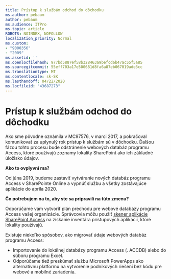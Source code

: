 ```yaml
---
title: Prístup k službám odchod do dôchodku
ms.author: pebaum
author: pebaum
ms.audience: ITPro
ms.topic: article
ROBOTS: NOINDEX, NOFOLLOW
localization_priority: Normal
ms.custom:
- "9000356"
- "2009"
ms.assetid: ''
ms.openlocfilehash: 977bd5887ef58b328463a9befcd6b47ac55f5a85
ms.sourcegitcommit: 55eff703a17e500681d8fa6a87eb067019ade3cc
ms.translationtype: MT
ms.contentlocale: sk-SK
ms.lasthandoff: 04/22/2020
ms.locfileid: "43687273"
---
```

# <a name="access-services-retirement"></a>Prístup k službám odchod do dôchodku

Ako sme pôvodne oznámila v MC97576, v marci 2017, a pokračoval komunikovať za uplynulý rok prístup k službám sú v dôchodku. Ďalšou fázou tohto procesu bude odstránenie webových databáz programu Access, ktoré používajú zoznamy lokality SharePoint ako ich základné úložisko údajov.

**Ako to ovplyvní ma?**

Od júna 2019, budeme zastaviť vytváranie nových databáz programu Access v SharePointe Online a vypnúť službu a všetky zostávajúce aplikácie do apríla 2020.

**Čo potrebujem na to, aby ste sa pripravili na túto zmenu?**

Odporúčame vám vytvoriť plán prechodu pre webové databázy programu Access vašej organizácie. Správcovia môžu použiť [skener aplikácie SharePoint Access](https://github.com/SharePoint/PnP-Tools/tree/master/Solutions/SharePoint.AccessApp.Scanner) na získanie inventára prístupových aplikácií, ktoré lokality používajú.

Existuje niekoľko spôsobov, ako migrovať údaje webových databáz programu Access:

- Importovanie do lokálnej databázy programu Access (. ACCDB) alebo do súboru programu Excel.
- Odporúčame tiež preskúmať službu Microsoft PowerApps ako alternatívnu platformu na vytvorenie podnikových riešení bez kódu pre webové a mobilné zariadenia.